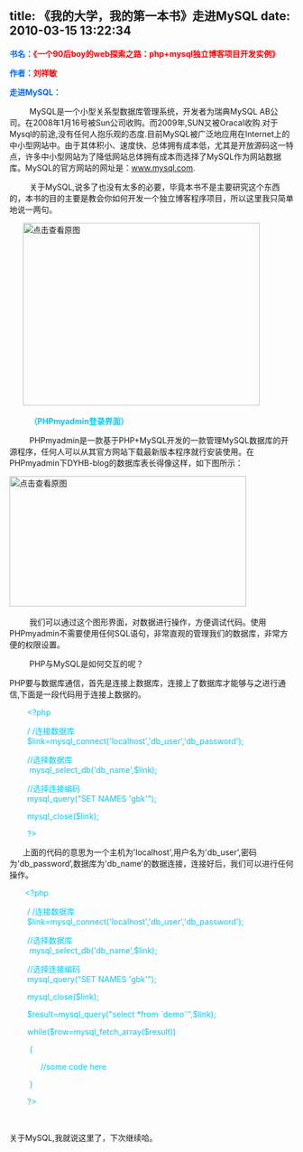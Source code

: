 title: 《我的大学，我的第一本书》走进MySQL
date: 2010-03-15 13:22:34
---

<p>
	<strong><font color="#0066ff">书名：</font><font color="#ff0000">《一个90后boy的web探索之路：php+mysql独立博客项目开发实例》</font></strong></p>
<p>
	<strong><font color="#0066ff">作者：</font><font color="#ff0000">刘祥敏</font></strong></p>
<p>
	<strong><font color="#0066ff">走进MySQL：</font></strong></p>
<p>
	&nbsp;&nbsp;&nbsp;&nbsp;&nbsp;&nbsp;&nbsp;&nbsp; MySQL是一个小型关系型数据库管理系统，开发者为瑞典MySQL AB公司。在2008年1月16号被Sun公司收购。而2009年,SUN又被Oracal收购.对于Mysql的前途,没有任何人抱乐观的态度.目前MySQL被广泛地应用在Internet上的中小型网站中。由于其体积小、速度快、总体拥有成本低，尤其是开放源码这一特点，许多中小型网站为了降低网站总体拥有成本而选择了MySQL作为网站数据库。MySQL的官方网站的网址是：<a href="http://www.mysql.com/" target="_blank">www.mysql.com</a>.</p>
<p>
	&nbsp;&nbsp;&nbsp;&nbsp;&nbsp;&nbsp;&nbsp;&nbsp; 关于MySQL,说多了也没有太多的必要，毕竟本书不是主要研究这个东西的，本书的目的主要是教会你如何开发一个独立博客程序项目，所以这里我只简单地说一两句。</p>
<p>
	&nbsp;&nbsp;&nbsp;&nbsp;&nbsp;&nbsp;<a href="width/upload/201003/f3ccdd27d2000e3f9255a7e3e2c48800-20100315002312.jpg" id="file:" target="_blank"><img border="0" height="324" src="width/upload/201003/f3ccdd27d2000e3f9255a7e3e2c48800-20100315002312.jpg" title="点击查看原图" width="420" /></a>&nbsp;&nbsp; </p>
<p>
	&nbsp;&nbsp;&nbsp;&nbsp;&nbsp;&nbsp;&nbsp;&nbsp; <strong><font color="#00ccff">（PHPmyadmin登录界面）</font></strong></p>
<p>
	&nbsp;&nbsp;&nbsp;&nbsp;&nbsp;&nbsp;&nbsp;&nbsp; PHPmyadmin是一款基于PHP+MySQL开发的一款管理MySQL数据库的开源程序，任何人可以从其官方网站下载最新版本程序就行安装使用。在PHPmyadmin下DYHB-blog的数据库表长得像这样，如下图所示：</p>
<p>
	<a href="width/upload/201003/156005c5baf40ff51a327f1c34f2975b-20100315002312.jpg" id="file:" target="_blank"><img border="0" height="231" src="width/upload/201003/156005c5baf40ff51a327f1c34f2975b-20100315002312.jpg" title="点击查看原图" width="420" /></a>&nbsp;&nbsp;</p>
<p>
	&nbsp;&nbsp;&nbsp;&nbsp;&nbsp;&nbsp;&nbsp;&nbsp; 我们可以通过这个图形界面，对数据进行操作，方便调试代码。使用PHPmyadmin不需要使用任何SQL语句，非常直观的管理我们的数据库，非常方便的权限设置。</p>
<p>
	&nbsp;&nbsp;&nbsp;&nbsp;&nbsp;&nbsp;&nbsp;&nbsp; PHP与MySQL是如何交互的呢？</p>
<p>
	PHP要与数据库通信，首先是连接上数据库，连接上了数据库才能够与之进行通信,下面是一段代码用于连接上数据的。</p>
<p>
	&nbsp;&nbsp;&nbsp;&nbsp;&nbsp;&nbsp; &nbsp;<font color="#00ccff">&lt;?php</font></p>
<p>
	<font color="#00ccff">&nbsp;&nbsp;&nbsp;&nbsp;&nbsp;&nbsp; &nbsp;/ /连接数据库<br />
	&nbsp;&nbsp;&nbsp;&nbsp;&nbsp;&nbsp; &nbsp;$link=mysql_connect(&#39;localhost&#39;,&#39;db_user&#39;,&#39;db_password&#39;);</font></p>
<p>
	<font color="#00ccff">&nbsp;&nbsp;&nbsp;&nbsp;&nbsp;&nbsp;&nbsp; //选择数据库<br />
	&nbsp;&nbsp;&nbsp;&nbsp;&nbsp;&nbsp; &nbsp; mysql_select_db(&#39;db_name&#39;,$link);</font></p>
<p>
	<font color="#00ccff">&nbsp;&nbsp;&nbsp;&nbsp;&nbsp;&nbsp;&nbsp; //选择连接编码<br />
	&nbsp;&nbsp;&nbsp;&nbsp;&nbsp;&nbsp;&nbsp; mysql_query(&quot;SET NAMES &#39;gbk&#39;&quot;);</font></p>
<p>
	<font color="#00ccff">&nbsp;&nbsp;&nbsp;&nbsp;&nbsp;&nbsp;&nbsp; mysql_close($link); </font></p>
<p>
	<font color="#00ccff">&nbsp;&nbsp;&nbsp;&nbsp;&nbsp;&nbsp;&nbsp; ?&gt;</font></p>
<p>
	&nbsp;&nbsp;&nbsp;&nbsp;&nbsp; 上面的代码的意思为一个主机为&#39;localhost&#39;,用户名为&#39;db_user&#39;,密码为&#39;db_password&rsquo;,数据库为&#39;db_name&#39;的数据连接，连接好后，我们可以进行任何操作。</p>
<p>
	&nbsp;&nbsp;&nbsp;&nbsp;&nbsp;&nbsp; <font color="#00ccff">&lt;?php</font></p>
<p>
	<font color="#00ccff">&nbsp;&nbsp;&nbsp;&nbsp;&nbsp;&nbsp; &nbsp;/ /连接数据库<br />
	&nbsp;&nbsp;&nbsp;&nbsp;&nbsp;&nbsp; &nbsp;$link=mysql_connect(&#39;localhost&#39;,&#39;db_user&#39;,&#39;db_password&#39;);</font></p>
<p>
	<font color="#00ccff">&nbsp;&nbsp;&nbsp;&nbsp;&nbsp;&nbsp;&nbsp; //选择数据库<br />
	&nbsp;&nbsp;&nbsp;&nbsp;&nbsp;&nbsp; &nbsp; mysql_select_db(&#39;db_name&#39;,$link);</font></p>
<p>
	<font color="#00ccff">&nbsp;&nbsp;&nbsp;&nbsp;&nbsp;&nbsp;&nbsp; //选择连接编码<br />
	&nbsp;&nbsp;&nbsp;&nbsp;&nbsp;&nbsp;&nbsp; mysql_query(&quot;SET NAMES &#39;gbk&#39;&quot;);</font></p>
<p>
	<font color="#00ccff">&nbsp;&nbsp;&nbsp;&nbsp;&nbsp;&nbsp;&nbsp; mysql_close($link); </font></p>
<p>
	<font color="#00ccff">&nbsp;&nbsp;&nbsp;&nbsp;&nbsp;&nbsp;&nbsp;&nbsp;$result=mysql_query(&quot;select *from `demo`&#39;&#39;,$link);</font></p>
<p>
	<font color="#00ccff">&nbsp;&nbsp;&nbsp;&nbsp;&nbsp;&nbsp;&nbsp; while($row=mysql_fetch_array($result))</font></p>
<p>
	<font color="#00ccff">&nbsp;&nbsp;&nbsp;&nbsp;&nbsp;&nbsp;&nbsp;&nbsp; {</font></p>
<p>
	<font color="#00ccff">&nbsp;&nbsp;&nbsp;&nbsp;&nbsp;&nbsp;&nbsp;&nbsp;&nbsp;&nbsp;&nbsp;&nbsp;&nbsp; //some code here</font></p>
<p>
	<font color="#00ccff">&nbsp;&nbsp;&nbsp;&nbsp;&nbsp;&nbsp;&nbsp;&nbsp; }</font></p>
<p>
	<font color="#00ccff">&nbsp;&nbsp;&nbsp;&nbsp;&nbsp;&nbsp;&nbsp; ?&gt;</font></p>
<p>
	&nbsp;</p>
<p>
	关于MySQL,我就说这里了，下次继续哈。</p>